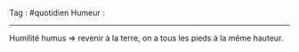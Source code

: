 Tag : #quotidien 
Humeur : 
***

Humilité humus => revenir à la terre, on a tous les pieds à la même hauteur. 

